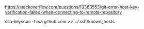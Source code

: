 https://stackoverflow.com/questions/13363553/git-error-host-key-verification-failed-when-connecting-to-remote-repository

ssh-keyscan -t rsa github.com >> ~/.ssh/known_hosts
